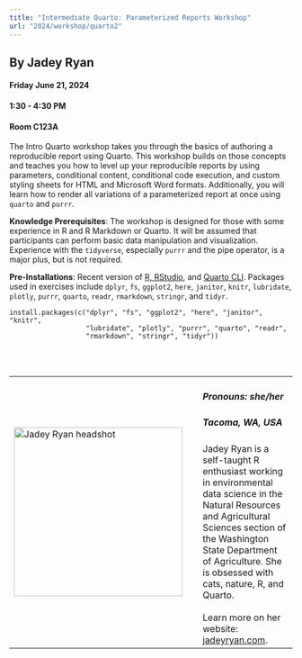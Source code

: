 ```yaml
---
title: "Intermediate Quarto: Parameterized Reports Workshop"
url: "2024/workshop/quarto2"
---
```


## By Jadey Ryan  
#### Friday June 21, 2024
#### 1:30 - 4:30 PM  
#### Room C123A

The Intro Quarto workshop takes you through the basics of authoring a reproducible report using Quarto. This workshop builds on those concepts and teaches you how to level up your reproducible reports by using parameters, conditional content, conditional code execution, and custom styling sheets for HTML and Microsoft Word formats. Additionally, you will learn how to render all variations of a parameterized report at once using `quarto` and `purrr`.

**Knowledge Prerequisites**: The workshop is designed for those with some experience in R and R Markdown or Quarto. It will be assumed that participants can perform basic data manipulation and visualization. Experience with the `tidyverse`, especially `purrr` and the pipe operator, is a major plus, but is not required.

**Pre-Installations**: Recent version of <a href="https://posit.co/download/rstudio-desktop/">R, RStudio</a>, and <a href="https://quarto.org/docs/get-started/">Quarto CLI</a>. Packages used in exercises include `dplyr`, `fs`, `ggplot2`, `here`, `janitor`, `knitr`, `lubridate`, `plotly`, `purrr`, `quarto`, `readr`, `rmarkdown`, `stringr`, and `tidyr`.

```
install.packages(c("dplyr", "fs", "ggplot2", "here", "janitor", "knitr", 
                   "lubridate", "plotly", "purrr", "quarto", "readr", 
                   "rmarkdown", "stringr", "tidyr"))
```

<br><br>

<table>
  <tr><td><img width="300px" style="float: left; padding: 0px 20px 0px 0px;" 
           src="../../../../img/speakers/speakers_2024/jadey_ryan.jpg" alt="Jadey Ryan headshot"></td>
  <td>
      <h5>Pronouns: she/her</h5>
      <h5>Tacoma, WA, USA</h5>
      Jadey Ryan is a self-taught R enthusiast working in environmental data science in the Natural Resources and Agricultural Sciences section of the Washington State Department of Agriculture. She is obsessed with cats, nature, R, and Quarto. 
      <br><br>Learn more on her website: <a href="https://jadeyryan.com">jadeyryan.com</a>.
      </td></tr>

</table>


